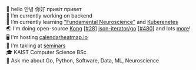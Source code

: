 👋 hello 안녕 你好 привіт привет  
🔭 I’m currently working on backend  
🌱 I’m currently learning ["Fundamental Neuroscience"](https://www.goodreads.com/book/show/13658691-fundamental-neuroscience) and [Kuberenetes](https://kubernetes.io/)  
🌏 I'm doing open-source [Kong](https://github.com/Kong/kong) [[#28](https://github.com/Kong/lua-multipart/pull/28)] [json-iterator/go](https://github.com/json-iterator/go) [[#480](https://github.com/json-iterator/go/pull/480)] and lots [more](https://github.com/nikolaydubina?tab=repositories&q=&type=source&language=&sort=stargazers)!   
🖥 I'm hosting [calendarheatmap.io](http://calendarheatmap.io/)  
📖 I'm takling at [seminars](https://github.com/nikolaydubina/presentations)  
🎓 KAIST Computer Science BSc  
💬 Ask me about Go, Python, Software, Data, ML, Neuroscience
